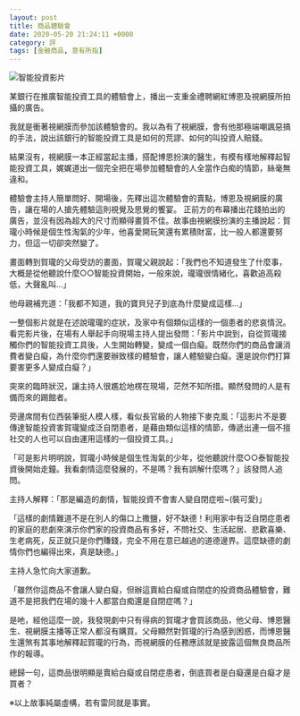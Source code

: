```yaml
---
layout: post
title: 商品體驗會
date: 2020-05-20 21:24:11 +0000
category: 評
tags: [金融商品, 意有所指]
---
```

![智能投資影片](/blog/assets/images/2020/robo1.png)<br />

某銀行在推廣智能投資工具的體驗會上，播出一支重金禮聘網紅博恩及視網膜所拍攝的廣告。

我就是衝著視網膜而參加該體驗會的。我以為有了視網膜，會有他那極端嘲諷惡搞的手法，說出該銀行的智能投資工具是如何的荒謬、如何的叫投資人賠錢。

<!--more-->


結果沒有，視網膜一本正經當起主播，搭配博恩扮演的醫生，有模有樣地解釋起智能投資工具，娓娓道出一個完全把在場參加體驗會的人全當作白痴的情節，絲毫無違和。

體驗會主持人簡單問好、開場後，先釋出這次體驗會的賣點，博恩及視網膜的廣告，讓在場的人搶先體驗這則視覺及思覺的饗宴。
正前方的布幕播出花錢拍出的廣告，並沒有因為超大的尺寸而顯得畫質不佳。故事由視網膜扮演的主播說起：賀瓏小時候是個生性淘氣的少年，他喜愛開玩笑還有累積財富，比一般人都還要努力，但這一切卻突然變了。

畫面轉到賀瓏的父母受訪的畫面，賀瓏父親說起：「我們也不知道發生了什麼事，大概是從他聽說什麼○○智能投資開始，一般來說，瓏瓏很情緒化，喜歡追高殺低，大聲亂叫…」

他母親補充道：「我都不知道，我的寶貝兒子到底為什麼變成這樣…」


一整個影片就是在述說瓏瓏的症狀，及家中有個類似這樣的一個患者的悲哀情況。
看完影片後，在場有人舉起手向現場主持人提出發問：「影片中說到，自從賀瓏接觸你們的智能投資工具後，人生開始轉變，變成一個白癡。既然你們的商品會讓消費者變白癡，為什麼你們還要辦致樣的體驗會，讓人體驗變白癡。還是說你們打算要害更多人變成白癡？」

突來的臨時狀況，讓主持人很尷尬地楞在現場，茫然不知所措。顯然發問的人是有備而來的踢館者。

旁邊席間有位西裝筆挺人模人樣，看似長官級的人物接下麥克風：「這影片不是要傳達智能投資害賀瓏變成泛自閉患者，是藉由類似這樣的情節，傳遞出連一個不擅社交的人也可以自由運用這樣的一個投資工具。」

「可是影片明明說，賀瓏小時候是個生性淘氣的少年，從他聽說什麼○○泰智能投資後開始走鐘。我看劇情這麼發展的，不是嗎？我有誤解什麼嗎？」該發問人追問。

主持人解釋：「那是編造的劇情，智能投資不會害人變自閉症啦~(裝可愛)」

「這樣的劇情難道不是在別人的傷口上撒鹽，好不缺德！利用家中有泛自閉症患者的家庭的悲劇來演示你們家的投資商品有多好，不問社交、生活起居、悲歡喜樂、生老病死，反正就只是你們賺錢，完全不用在意已越過的道德邊界。這麼缺德的劇情你們也編得出來，真是缺德。」

主持人急忙向大家道歉。

「雖然你這商品不會讓人變白癡，但辦這賣給白癡或自閉症的投資商品體驗會，難道不是把我們在場的幾十人都當白痴還是自閉症嗎？」

是吔，經他這麼一說，我發現劇中只有得病的賀瓏才會買該商品，他父母、博恩醫生、視網膜主播等正常人都沒有購買。父母顯然對賀瓏的行為感到困惑，而博恩醫生還煞有其事地解釋起賀瓏的行為，而視網膜的任務應該就是披露這個無良商品所作的報導。

總歸一句，這商品很明顯是賣給白癡或自閉症患者，倒底買者是白癡還是白癡才是買者？

※以上故事純屬虛構，若有雷同就是事實。
